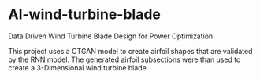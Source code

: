 # AI-wind-turbine-blade
Data Driven Wind Turbine Blade Design for Power Optimization

This project uses a CTGAN model to create airfoil shapes that are validated by the RNN model. The generated airfoil subsections were than used to create a 3-Dimensional wind turbine blade.


